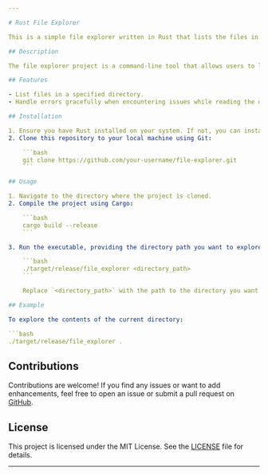 ```yaml
---

# Rust File Explorer

This is a simple file explorer written in Rust that lists the files in a specified directory.

## Description

The file explorer project is a command-line tool that allows users to list the files in a directory specified by the user. It utilizes Rust's standard library (`std::fs`) to interact with the file system and retrieve directory contents.

## Features

- List files in a specified directory.
- Handle errors gracefully when encountering issues while reading the directory.

## Installation

1. Ensure you have Rust installed on your system. If not, you can install it from [the official Rust website](https://www.rust-lang.org/tools/install).
2. Clone this repository to your local machine using Git:

    ```bash
    git clone https://github.com/your-username/file-explorer.git
    ```

## Usage

1. Navigate to the directory where the project is cloned.
2. Compile the project using Cargo:

    ```bash
    cargo build --release
    ```

3. Run the executable, providing the directory path you want to explore:

    ```bash
    ./target/release/file_explorer <directory_path>
    ```

    Replace `<directory_path>` with the path to the directory you want to explore.

## Example

To explore the contents of the current directory:

```bash
./target/release/file_explorer .
```

## Contributions

Contributions are welcome! If you find any issues or want to add enhancements, feel free to open an issue or submit a pull request on [GitHub](https://github.com/your-username/file-explorer).

## License

This project is licensed under the MIT License. See the [LICENSE](LICENSE) file for details.

---
```

